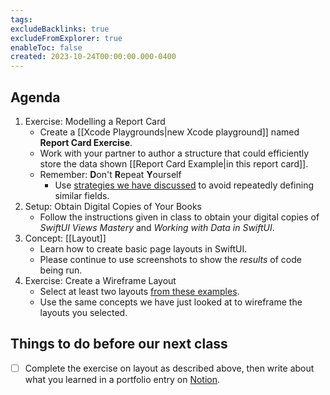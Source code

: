 ```yaml
---
tags:
excludeBacklinks: true
excludeFromExplorer: true
enableToc: false
created: 2023-10-24T00:00:00.000-0400
---
```

## Agenda
1. Exercise: Modelling a Report Card
	- Create a [[Xcode Playgrounds|new Xcode playground]] named **Report Card Exercise**.
	- Work with your partner to author a structure that could efficiently store the data shown [[Report Card Example|in this report card]].
	- Remember: **D**on't **R**epeat **Y**ourself
		- Use [strategies we have discussed](https://gist.github.com/russellgordon/a9be1f533e43085c184428bce46d947b) to avoid repeatedly defining similar fields.
1. Setup: Obtain Digital Copies of Your Books
	- Follow the instructions given in class to obtain your digital copies of *SwiftUI Views Mastery* and *Working with Data in SwiftUI*.
1. Concept: [[Layout]]
	- Learn how to create basic page layouts in SwiftUI.
	- Please continue to use screenshots to show the *results* of code being run.
1. Exercise: Create a Wireframe Layout
	- Select at least two layouts [from these examples](https://russellgordon.ca/lcs/2023-24/ics3u/wireframes.pdf).
	- Use the same concepts we have just looked at to wireframe the layouts you selected.

## Things to do before our next class
- [ ] Complete the exercise on layout as described above, then write about what you learned in a portfolio entry on [Notion](https://notion.so).